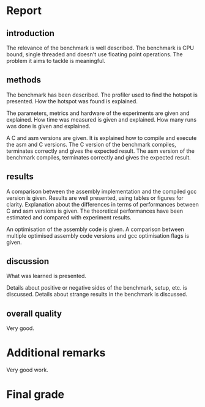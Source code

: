 # Report
## introduction
The relevance of the benchmark is well described.
The benchmark is CPU bound, single threaded and doesn't use floating point operations.
The problem it aims to tackle is meaningful.

## methods
The benchmark has been described.
The profiler used to find the hotspot is presented. 
How the hotspot was found is explained.

The parameters, metrics and hardware of the experiments are given and explained. 
How time was measured is given and explained.
How many runs was done is given and explained.

A C and asm versions are given. 
It is explained how to compile and execute the asm and C versions.
The C version of the benchmark compiles, terminates correctly and gives the expected result.
The asm version of the benchmark compiles, terminates correctly and gives the expected result.

## results
A comparison between the assembly implementation and the compiled gcc version is given.
Results are well presented, using tables or figures for clarity.
Explanation about the differences in terms of performances between C and asm versions is given.
The theoretical performances have been estimated and compared with experiment results.

An optimisation of the assembly code is given.
A comparison between multiple optimised assembly code versions and gcc optimisation flags is given.

## discussion
What was learned is presented.

Details about positive or negative sides of the benchmark, setup, etc. is discussed.
Details about strange results in the benchmark is discussed.

## overall quality
Very good.

# Additional remarks
Very good work.

# Final grade

